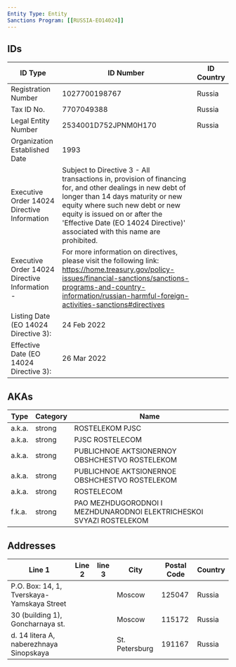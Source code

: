 ```yaml
---
Entity Type: Entity
Sanctions Program: [[RUSSIA-EO14024]]
---
```


## IDs
| ID Type | ID Number | ID Country |
|---------|-----------|------------|
| Registration Number | 1027700198767 | Russia |
| Tax ID No. | 7707049388 | Russia |
| Legal Entity Number | 2534001D752JPNM0H170 | Russia |
| Organization Established Date | 1993 |  |
| Executive Order 14024 Directive Information | Subject to Directive 3 - All transactions in, provision of financing for, and other dealings in new debt of longer than 14 days maturity or new equity where such new debt or new equity is issued on or after the 'Effective Date (EO 14024 Directive)' associated with this name are prohibited. |  |
| Executive Order 14024 Directive Information - | For more information on directives, please visit the following link: https://home.treasury.gov/policy-issues/financial-sanctions/sanctions-programs-and-country-information/russian-harmful-foreign-activities-sanctions#directives |  |
| Listing Date (EO 14024 Directive 3): | 24 Feb 2022 |  |
| Effective Date (EO 14024 Directive 3): | 26 Mar 2022 |  |


## AKAs
| Type | Category | Name      | 
|------|----------|-----------|
| a.k.a. | strong | ROSTELEKOM PJSC |
| a.k.a. | strong | PJSC ROSTELECOM |
| a.k.a. | strong | PUBLICHNOE AKTSIONERNOY OBSHCHESTVO ROSTELEKOM |
| a.k.a. | strong | PUBLICHNOE AKTSIONERNOE OBSHCHESTVO ROSTELEKOM |
| a.k.a. | strong | ROSTELECOM |
| f.k.a. | strong | PAO MEZHDUGORODNOI I MEZHDUNARODNOI ELEKTRICHESKOI SVYAZI ROSTELEKOM |


## Addresses
| Line 1 | Line 2 | line 3 | City | Postal Code| Country | 
|--------|--------|--------|------|------------|---------|
| P.O. Box: 14, 1, Tverskaya-Yamskaya Street |  |  | Moscow | 125047 | Russia |
| 30 (building 1), Goncharnaya st. |  |  | Moscow | 115172 | Russia |
| d. 14 litera A, naberezhnaya Sinopskaya |  |  | St. Petersburg | 191167 | Russia |


